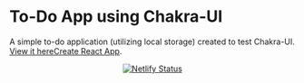 # To-Do App using Chakra-UI

A simple to-do application (utilizing local storage) created to test Chakra-UI. [View it hereCreate React App](https://chakra-ui-todo.netlify.app/).

<p align="center">
  <a href="https://app.netlify.com/sites/chakra-ui-todo/deploys">
    <img src="https://api.netlify.com/api/v1/badges/fd4cd548-78ee-4722-86b2-7d5e3d008b5c/deploy-status" alt="Netlify Status" />
  </a>
</p>
